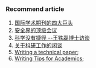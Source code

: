 ### Recommend article

1. [国际学术期刊的四大巨头](http://mp.weixin.qq.com/s?__biz=MzA3ODU1NjUyNw==&mid=203877137&idx=1&sn=298714542e7011ffe9fcc551f51d3169&scene=1)
2. [安全界的顶级会议](http://blog.ourren.com/?p=89306) 
3. [科学没有捷径 --王铁磊博士访谈](http://www.douban.com/note/243601486/)
4. [关于科研工作的闲谈](http://blog.sina.com.cn/s/articlelist_2903718283_1_1.html)
5. [Writing a technical paper](http://homes.cs.washington.edu/~mernst/advice/write-technical-paper.html);
6. [Writing Tips for Academics](http://greatresearch.org/2013/10/11/storytelling-101-writing-tips-for-academics/);